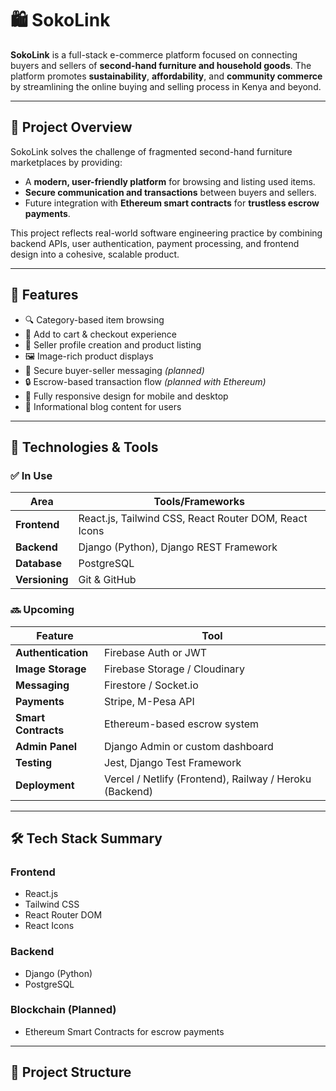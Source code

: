 # 🛍️ SokoLink

**SokoLink** is a full-stack e-commerce platform focused on connecting buyers and sellers of **second-hand furniture and household goods**. The platform promotes **sustainability**, **affordability**, and **community commerce** by streamlining the online buying and selling process in Kenya and beyond.

---

## 🌟 Project Overview

SokoLink solves the challenge of fragmented second-hand furniture marketplaces by providing:

- A **modern, user-friendly platform** for browsing and listing used items.
- **Secure communication and transactions** between buyers and sellers.
- Future integration with **Ethereum smart contracts** for **trustless escrow payments**.

This project reflects real-world software engineering practice by combining backend APIs, user authentication, payment processing, and frontend design into a cohesive, scalable product.

---

## 🚀 Features

- 🔍 Category-based item browsing  
- 🛒 Add to cart & checkout experience  
- 📝 Seller profile creation and product listing  
- 🖼️ Image-rich product displays  
- 💬 Secure buyer-seller messaging *(planned)*  
- 🔒 Escrow-based transaction flow *(planned with Ethereum)*  
- 📱 Fully responsive design for mobile and desktop  
- 📖 Informational blog content for users  

---

## 🧰 Technologies & Tools

### ✅ In Use
| Area       | Tools/Frameworks |
|------------|------------------|
| **Frontend** | React.js, Tailwind CSS, React Router DOM, React Icons |
| **Backend**  | Django (Python), Django REST Framework |
| **Database** | PostgreSQL |
| **Versioning** | Git & GitHub |

### 🔜 Upcoming
| Feature | Tool |
|--------|------|
| **Authentication** | Firebase Auth or JWT |
| **Image Storage** | Firebase Storage / Cloudinary |
| **Messaging** | Firestore / Socket.io |
| **Payments** | Stripe, M-Pesa API |
| **Smart Contracts** | Ethereum-based escrow system |
| **Admin Panel** | Django Admin or custom dashboard |
| **Testing** | Jest, Django Test Framework |
| **Deployment** | Vercel / Netlify (Frontend), Railway / Heroku (Backend) |

---

## 🛠️ Tech Stack Summary

### Frontend
- React.js  
- Tailwind CSS  
- React Router DOM  
- React Icons  

### Backend
- Django (Python)  
- PostgreSQL  

### Blockchain (Planned)
- Ethereum Smart Contracts for escrow payments

---

## 🧭 Project Structure


